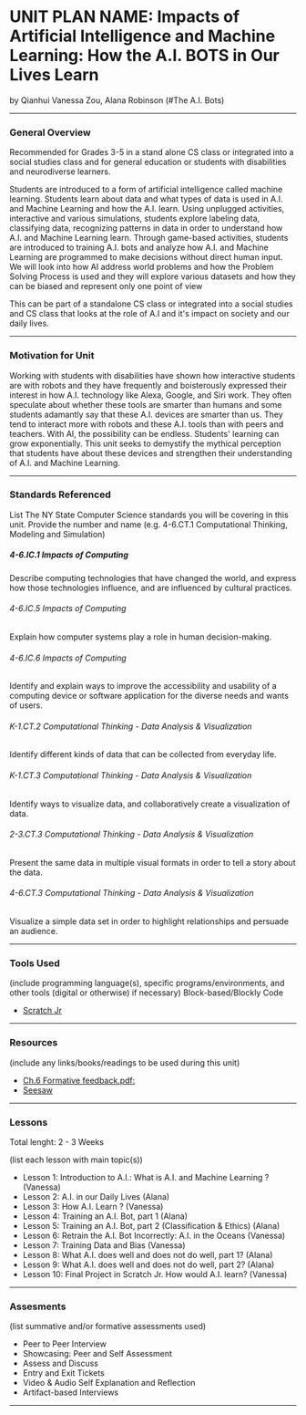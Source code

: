 # UNIT PLAN NAME: Impacts of Artificial Intelligence and Machine Learning: How the A.I. BOTS in Our Lives Learn
by Qianhui Vanessa Zou, Alana Robinson (#The A.I. Bots)

-----

### General Overview

Recommended for Grades 3-5 in a stand alone CS class or integrated into a social studies class and for general education or students with disabilities and neurodiverse learners.

Students are introduced to a form of artificial intelligence called machine learning. Students learn about data and what types of data is used in A.I. and Machine Learning and how the A.I. learn. Using unplugged activities, interactive and various simulations, students explore labeling data, classifying data, recognizing patterns in data in order to understand how A.I. and Machine Learning learn. Through game-based activities, students are introduced to training A.I. bots and analyze how A.I. and Machine Learning are programmed to make decisions without direct human input. We will look into how AI address world problems and how the Problem Solving Process is used and they will explore various datasets and how they can be biased and represent only one point of view

This can be part of a standalone CS class or integrated into a social studies and CS class that looks at the role of A.I and it's impact on society and our daily lives. 

---

### Motivation for Unit

Working with students with disabilities have shown how interactive students are with robots and they have frequently and boisterously expressed their interest in how A.I. technology like Alexa, Google, and Siri work. They often speculate about whether these tools are smarter than humans and some students adamantly say that these A.I. devices are smarter than us. They tend to interact more with robots and these A.I. tools than with peers and teachers.  With AI, the possibility can be endless. Students' learning can grow exponentially. This unit seeks to demystify the mythical perception that students have about these devices and strengthen their understanding of A.I. and Machine Learning.    

---

### Standards Referenced
List The NY State Computer Science standards you will be covering in this unit. Provide the number and name (e.g. 4-6.CT.1 Computational Thinking, Modeling and Simulation)

##### 4-6.IC.1  Impacts of Computing
Describe computing technologies that have changed the world, and express how those technologies influence, and are influenced by cultural practices.

###### 4-6.IC.5  Impacts of Computing
Explain how computer systems play a role in human decision-making. 

###### 4-6.IC.6  Impacts of Computing
Identify and explain ways to improve the accessibility and usability of a computing device or software application for the diverse needs and wants of users.

###### K-1.CT.2 Computational Thinking - Data Analysis & Visualization
Identify different kinds of data that can be collected from everyday life.

###### K-1.CT.3 Computational Thinking - Data Analysis & Visualization
Identify ways to visualize data, and collaboratively create a visualization of data.

###### 2-3.CT.3 Computational Thinking - Data Analysis & Visualization
Present the same data in multiple visual formats in order to tell a story about the data.

###### 4-6.CT.3 Computational Thinking - Data Analysis & Visualization
Visualize a simple data set in order to highlight relationships and persuade an audience.

---

### Tools Used
(include programming language(s), specific programs/environments, and other tools (digital or otherwise) if necessary)
Block-based/Blockly Code
* [Scratch Jr](https://www.scratchjr.org/)

---

### Resources
(include any links/books/readings to be used during this unit)

* [Ch.6 Formative feedback.pdf:](https://drive.google.com/file/d/1NBfKjIYihUXF3QORDmNB3SdnU-XSp3k1/view)
* [Seesaw](https://web.seesaw.me/)

---

### Lessons
Total lenght: 2 - 3 Weeks

(list each lesson with main topic(s))
* Lesson 1: Introduction to A.I.: What is A.I. and Machine Learning ? (Vanessa)
* Lesson 2: A.I. in our Daily Lives (Alana)
* Lesson 3: How A.I. Learn ? (Vanessa)
* Lesson 4: Training an A.I. Bot, part 1 (Alana)
* Lesson 5: Training an A.I. Bot, part 2 (Classification & Ethics) (Alana)
* Lesson 6: Retrain the A.I. Bot Incorrectly: A.I. in the Oceans (Vanessa)
* Lesson 7: Training Data and Bias (Vanessa)
* Lesson 8: What A.I. does well and does not do well, part 1? (Alana)
* Lesson 9: What A.I. does well and does not do well, part 2? (Alana)
* Lesson 10: Final Project in Scratch Jr. How would A.I. learn? (Vanessa)

---

### Assesments
(list summative and/or formative assessments used)
* Peer to Peer Interview
* Showcasing: Peer and Self Assessment
* Assess and Discuss
* Entry and Exit Tickets
* Video & Audio Self Explanation and Reflection
* Artifact-based Interviews


---
